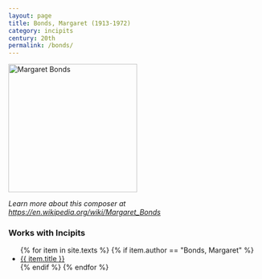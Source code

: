 ```yaml
---
layout: page
title: Bonds, Margaret (1913-1972)
category: incipits
century: 20th
permalink: /bonds/
---
```

<a title="Carl Van Vechten
, Public domain, via Wikimedia Commons" href="https://commons.wikimedia.org/wiki/File:Margaret_Bonds.jpg"><img width="256" alt="Margaret Bonds" src="https://upload.wikimedia.org/wikipedia/commons/thumb/1/1f/Margaret_Bonds.jpg/256px-Margaret_Bonds.jpg"></a>

*Learn more about this composer at <a href="https://en.wikipedia.org/wiki/Margaret_Bonds" target="_blank">https://en.wikipedia.org/wiki/Margaret_Bonds</a>*
<br/>

### Works with Incipits
<ul class="texts">
    {% for item in site.texts %}
      {% if item.author == "Bonds, Margaret" %}
          <li class="text-title">
          <a href="{{ site.baseurl }}{{ item.url }}">
        {{ item.title }}
              </a>
    </li>
      {% endif %}
    {% endfor %}
</ul>
